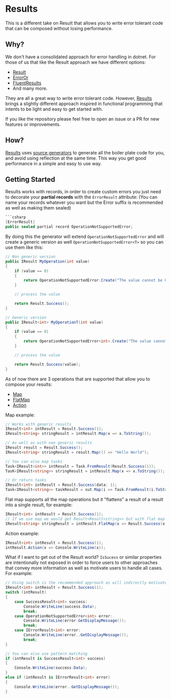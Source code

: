 # Results

This is a different take on Result that allows you to write error tolerant code that can be composed without losing performance.

## Why?

We don't have a consolidated approach for error handling in dotnet.
For those of us that like the Result approach we have different options:
- [Result](https://github.com/ardalis/Result)
- [ErrorOr](https://github.com/amantinband/error-or)
- [FluentResults](https://github.com/altmann/FluentResults)
- And many more.

They are all a great way to write error tolerant code. However, [Results](https://github.com/wtorricos/Results) brings a slightly
different approach inspired in functional programming that intents to be light and easy to get started with.

If you like the repository please feel free to open an issue or a PR for new features or improvements.

## How?

[Results](https://github.com/wtorricos/Results) uses [source generators](https://learn.microsoft.com/en-us/dotnet/csharp/roslyn-sdk/source-generators-overview)
to generate all the boiler plate code for you, and avoid using reflection at the same time. This way you get good performance in
a simple and easy to use way.

## Getting Started

Results works with records, in order to create custom errors you just need to decorate your **partial records** with the
`ErrorResult` attribute: (You can name your records whatever you want but the Error suffix is recommended as well as making them sealed)

```csharp
```csharp
[ErrorResult]
public sealed partial record OperationNotSupportedError;
```

By doing this the generator will extend `OperationNotSupportedError` and will create a generic version as well
`OperationNotSupportedError<T>` so you can use them like this:

```csharp
// Non generic version
public IResult MyOperation(int value)
{
    if (value == 0)
    {
        return OperationNotSupportedError.Create("The value cannot be 0");
    }

    // process the value

    return Result.Success();
}

// Generic version
public IResult<int> MyOperationT(int value)
{
    if (value == 0)
    {
        return OperationNotSupportedError<int>.Create("The value cannot be 0");
    }

    // process the value

    return Result.Success(value);
}
```

As of now there are 3 operations that are supported that allow you to compose your results:
- [Map](https://github.com/wtorricos/Results/blob/main/tests/Results.UnitTests/ResultExtensionsMapTest.cs)
- [FlatMap](https://github.com/wtorricos/Results/blob/main/tests/Results.UnitTests/ResultExtensionsFlatMapTest.cs)
- [Action](https://github.com/wtorricos/Results/blob/main/tests/Results.UnitTests/ResultExtensionsActionTest.cs)

Map example:

```csharp
// Works with generic results
IResult<int> intResult = Result.Success(1);
IResult<string> stringResult = intResult.Map(x => x.ToString());

// As well as with non generic results
IResult result = Result.Success();
IResult<string> stringResult = result.Map(() => "Hello World");

// You can also map tasks
Task<IResult<int>> intResult = Task.FromResult(Result.Success(1));
TasK<IResult<string>> stringResult = intResult.Map(x => x.ToString());

// Or return tasks
IResult<int> intResult = Result.Success(data: 1);
Task<IResult<string>> taskResult = sut.Map(i => Task.FromResult(i.ToString(CultureInfo.InvariantCulture)));
```

Flat map supports all the map operations but it "flattens" a result of a result into a single result, for example:

```csharp
IResult<int> intResult = Result.Success(1);
// If we use map we would get Result<Result<string>> but with flat map we get Result<string>
IResult<string> stringResult = intResult.FlatMap(x => Result.Success(x.ToString()));
```

Action example:
```csharp
IResult<int> intResult = Result.Success(1);
intResult.Action(x => Console.WriteLine(x));
```

What if I want to get out of the Result world? `IsSucess` or similar properties are intentionally not exposed in order to force
users to other approaches that convey more information as well as motivate users to handle all cases. For example:
```csharp
// Using switch is the recommended approach as will indirectly motivate you to handle all cases
IResult<int> intResult = Result.Success(1);
switch (intResult)
{
    case SuccessResult<int> success:
        Console.WriteLine(success.Data);
        break;
    case OperationNotSupportedError<int> error:
        Console.WriteLine(error.GetDisplayMessage());
        break;
    case IErrorResult<int> error:
        Console.WriteLine(error..GetDisplayMessage());
        break;
}

// You can also use pattern matching
if (intResult is SuccessResult<int> success)
{
    Console.WriteLine(success.Data);
}
else if (intResult is IErrorResult<int> error)
{
    Console.WriteLine(error..GetDisplayMessage());
}
```
